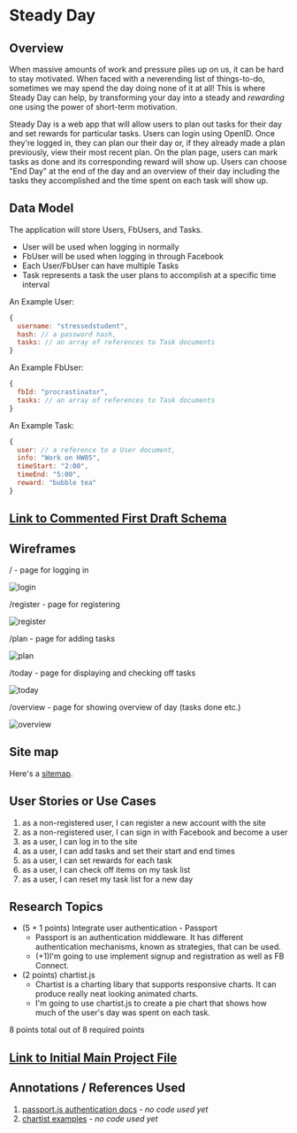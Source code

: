 # Steady Day

## Overview

When massive amounts of work and pressure piles up on us, it can be hard to stay motivated. When faced with a neverending list of things-to-do, sometimes we may spend the day doing none of it at all! This is where Steady Day can help, by transforming your day into a steady and *rewarding* one using the power of short-term motivation.

Steady Day is a web app that will allow users to plan out tasks for their day and set rewards for particular tasks. Users can login using OpenID. Once they're logged in, they can plan our their day or, if they already made a plan previously, view their most recent plan. On the plan page, users can mark tasks as done and its corresponding reward will show up. Users can choose "End Day" at the end of the day and an overview of their day including the tasks they accomplished and the time spent on each task will show up. 


## Data Model

The application will store Users, FbUsers, and Tasks.

* User will be used when logging in normally
* FbUser will be used when logging in through Facebook
* Each User/FbUser can have multiple Tasks
* Task represents a task the user plans to accomplish at a specific time interval 

An Example User:

```javascript
{
  username: "stressedstudent",
  hash: // a password hash,
  tasks: // an array of references to Task documents
}
```

An Example FbUser:

```javascript
{
  fbId: "procrastinator",
  tasks: // an array of references to Task documents
}
```

An Example Task:

```javascript
{
  user: // a reference to a User document,
  info: "Work on HW05",
  timeStart: "2:00",
  timeEnd: "5:00",
  reward: "bubble tea"
}
```

## [Link to Commented First Draft Schema](db.js) 

## Wireframes

/ - page for logging in

![login](documentation/login.png)

/register - page for registering

![register](documentation/register.png)

/plan - page for adding tasks 

![plan](documentation/setplan.png)

/today - page for displaying and checking off tasks

![today](documentation/plan.png)

/overview - page for showing overview of day (tasks done etc.)

![overview](documentation/overview.png)

## Site map

Here's a [sitemap](documentation/sitemap.png).

## User Stories or Use Cases

1. as a non-registered user, I can register a new account with the site
2. as a non-registered user, I can sign in with Facebook and become a user
3. as a user, I can log in to the site
4. as a user, I can add tasks and set their start and end times
5. as a user, I can set rewards for each task
6. as a user, I can check off items on my task list
7. as a user, I can reset my task list for a new day

## Research Topics

* (5 + 1 points) Integrate user authentication - Passport
    * Passport is an authentication middleware. It has different authentication mechanisms, known as strategies, that can be used.
    * (+1)I'm going to use implement signup and registration as well as FB Connect.
* (2 points) chartist.js
    * Chartist is a charting libary that supports responsive charts. It can produce really neat looking animated charts.
    * I'm going to use chartist.js to create a pie chart that shows how much of the user's day was spent on each task.

8 points total out of 8 required points 


## [Link to Initial Main Project File](app.js) 

## Annotations / References Used
                                                                                                                                                                                                                                                                                                                                                                                                                                                                                                                                                                                                                                                                                                                                                                                                                                                                                                                                                                                                                                                                                                                                                                                                                                                                                                                                                                                                                                                                                                                                                                                                                                                                                                                                                                                                                                                                                                                                                                                                                                                                                                                                                                                                                                                                                                                                                                                                                                                                                                                                                                                                                                                                                                                                                                                                                                                                                                                                                                                                                                                                                                                                                                                                                                                                                                                                                                                                                                                                                                                                                                                                                                                                                                                                                                                                                                                                                                                                                                                                                                                                                                                                                                                                                                                                                                                                                                                                                                                                                                                                                                                                                                                                                                                                                                                                                                                                                                                                                                                                                                                                                                                                                                                                                                                                                                                                                                                                                                                                                                                                                                                                                                                                                                                                                                                                                                                                                                                                                                                                                                                                                                                                                                                                                                                                                                                                                                                                                                                                                                                                                                                                                                                                                                                                                                                                                                                                                                                                                                                                                                                                                                                                                                                                                                                                                                                                                                                                                                                                                                                                                                                                                                                                                                                                                                                                                                                                                                                                                                                                                                                                                                                                                                                                                                                                                                                                                                                                                                                                                                                                                                                                                                                                                                                                                                                                                                                                                                                                                      
1. [passport.js authentication docs](http://passportjs.org/docs) - *no code used yet*
2. [chartist examples](http://gionkunz.github.io/chartist-js/examples.html#simple-pie-chart) - *no code used yet*

